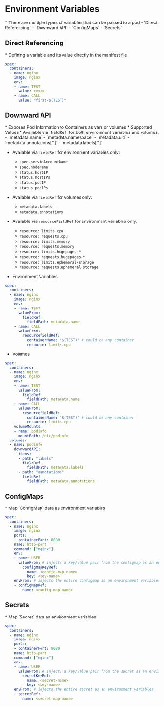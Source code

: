 <h1>Environment Variables</h1>
* There are multiple types of variables that can be passed to a pod
  - `Direct Referencing`
  - `Downward API`
  - `ConfigMaps`
  - `Secrets`

<h2>Direct Referencing</h2>
* Defining a variable and its value directly in the manifest file

```yml
spec:
  containers:
  - name: nginx
    image: nginx
    env:
    - name: TEST
      value: xxxxx
    - name: CALL
      value: "first-$(TEST)"
```

<h2>Downward API</h2>
* Exposes Pod Information to Containers as vars or volumes
* Supported Values 
  * Available via `fieldRef` for both environment variables and volumes:
    - `metadata.name`
    - `metadata.namespace`
    - `metadata.uid`
    - `metadata.annotations['<KEY>']`
    - `metadata.labels['<KEY>']`

  * Available via `fieldRef` for environment variables only:
    - `spec.servieAccountName`
    - `spec.nodeName`
    - `status.hostIP`
    - `status.hostIPs`
    - `status.podIP`
    - `status.podIPs`

  * Available via `fieldRef` for volumes only:
    - `metadata.labels`
    - `metadata.annotations`

  * Available via `resourceFieldRef` for environment variables only:
    - `resource: limits.cpu`
    - `resource: requests.cpu`
    - `resource: limits.memory`
    - `resource: requests.memory`
    - `resource: limits.hugepages-*`
    - `resource: requests.hugepages-*`
    - `resource: limits.ephemeral-storage`
    - `resource: requests.ephemeral-storage`

* Environment Variables

```yml
spec:
  containers:
  - name: nginx
    image: nginx
    env:
    - name: TEST
      valueFrom:
        fieldRef:
          fieldPath: metadata.name
    - name: CALL
      valueFrom:
        resourcefieldRef:
          containerName: "$(TEST)" # could be any container
          resource: limits.cpu
```

* Volumes

```yml
spec:
  containers:
  - name: nginx
    image: nginx
    env:
    - name: TEST
      valueFrom:
        fieldRef:
          fieldPath: metadata.name
    - name: CALL
      valueFrom:
        resourcefieldRef:
          containerName: "$(TEST)" # could be any container
          resource: limits.cpu
    volumeMounts:
    - name: podinfo
      mountPath: /etc/podinfo
  volumes:
  - name: podinfo
    downwardAPI:
      items:
      - path: "labels"
        fieldRef:
          fieldPath: metadata.labels
      - path: "annotations"
        fieldRef:
          fieldPath: metadata.annotations
```

<h2>ConfigMaps</h2>
* Map `ConfigMap` data as environment variables

```yml
spec:
  containers:
  - name: nginx
    image: nginx
    ports:
    - containerPort: 8080
    name: http-port
    command: ["nginx"]
    env:
    - name: USER
      valueFrom: # injects a key/value pair from the configmap as an environment variable
        configMapKeyRef:
          name: <config-map-name>
          key: <key-name>
    envFrom: # injects the entire configmap as an environment variables
    - configMapRef:
        name: <config-map-name>  
```

<h2>Secrets</h2>
* Map `Secret` data as environment variables

```yml
spec:
  containers:
  - name: nginx
    image: nginx
    ports:
    - containerPort: 8080
    name: http-port
    command: ["nginx"]
    env:
    - name: USER
      valueFrom: # injects a key/value pair from the secret as an environment variable
        secretKeyRef:
          name: <secret-name>
          key: <key-name>
    envFrom: # injects the entire secret as an environment variables
    - secretRef:
        name: <secret-map-name>
```

